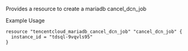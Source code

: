 Provides a resource to create a mariadb cancel_dcn_job

Example Usage

```hcl
resource "tencentcloud_mariadb_cancel_dcn_job" "cancel_dcn_job" {
  instance_id = "tdsql-9vqvls95"
}
```